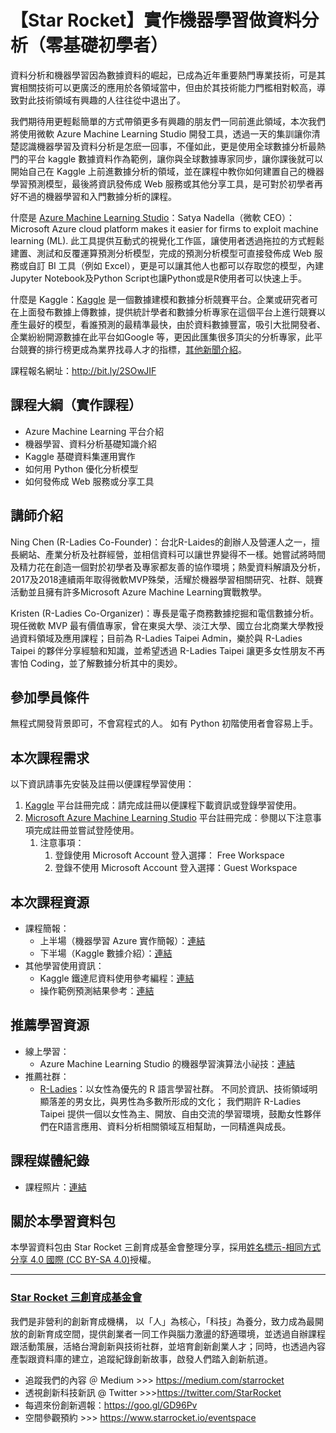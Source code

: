 # 【Star Rocket】實作機器學習做資料分析（零基礎初學者）

資料分析和機器學習因為數據資料的崛起，已成為近年重要熱門專業技術，可是其實相關技術可以更廣泛的應用於各領域當中，但由於其技術能力門檻相對較高，導致對此技術領域有興趣的人往往從中退出了。

我們期待用更輕鬆簡單的方式帶領更多有興趣的朋友們一同前進此領域，本次我們將使用微軟 Azure Machine Learning Studio 開發工具，透過一天的集訓讓你清楚認識機器學習及資料分析是怎麽一回事，不僅如此，更是使用全球數據分析最熱門的平台 kaggle 數據資料作為範例，讓你與全球數據專家同步，讓你課後就可以開始自己在 Kaggle 上前進數據分析的領域，並在課程中教你如何建置自己的機器學習預測模型，最後將資訊發佈成 Web 服務或其他分享工具，是可對於初學者再好不過的機器學習和入門數據分析的課程。

什麼是 [Azure Machine Learning Studio](https://studio.azureml.net/)：Satya Nadella（微軟 CEO）：Microsoft Azure cloud platform makes it easier for firms to exploit machine learning (ML). 此工具提供互動式的視覺化工作區，讓使用者透過拖拉的方式輕鬆建置、測試和反覆運算預測分析模型，完成的預測分析模型可直接發佈成 Web 服務或自訂 BI 工具（例如 Excel），更是可以讓其他人也都可以存取您的模型，內建Jupyter Notebook及Python Script也讓Python或是R使用者可以快速上手。

什麼是 Kaggle：[Kaggle](https://www.kaggle.com/) 是一個數據建模和數據分析競賽平台。企業或研究者可在上面發布數據上傳數據，提供統計學者和數據分析專家在這個平台上進行競賽以產生最好的模型，看誰預測的最精準最快，由於資料數據豐富，吸引大批開發者、企業紛紛開源數據在此平台如Google 等，更因此匯集很多頂尖的分析專家，此平台競賽的排行榜更成為業界找尋人才的指標，[其他新聞介紹](https://technews.tw/2017/03/10/kaggle-joins-google-cloud/)。

課程報名網址：http://bit.ly/2SOwJIF

## 課程大綱（實作課程）
* Azure Machine Learning 平台介紹
* 機器學習、資料分析基礎知識介紹
* Kaggle 基礎資料集運用實作
* 如何用 Python 優化分析模型
* 如何發佈成 Web 服務或分享工具

## 講師介紹
Ning Chen (R-Ladies Co-Founder)：台北R-Laides的創辦人及營運人之一，擅長網站、產業分析及社群經營，並相信資料可以讓世界變得不一樣。她嘗試將時間及精力花在創造一個對於初學者及專家都友善的協作環境；熱愛資料解讀及分析，2017及2018連續兩年取得微軟MVP殊榮，活耀於機器學習相關研究、社群、競賽活動並且擁有許多Microsoft Azure Machine Learning實戰教學。

Kristen (R-Ladies Co-Organizer)：專長是電子商務數據挖掘和電信數據分析。現任微軟 MVP 最有價值專家，曾在東吳大學、淡江大學、國立台北商業大學教授過資料領域及應用課程；目前為 R-Ladies Taipei Admin，樂於與 R-Ladies Taipei 的夥伴分享經驗和知識，並希望透過 R-Ladies Taipei 讓更多女性朋友不再害怕 Coding，並了解數據分析其中的奧妙。


## 參加學員條件
無程式開發背景即可，不會寫程式的人。
如有 Python 初階使用者會容易上手。


## 本次課程需求
以下資訊請事先安裝及註冊以便課程學習使用：

1. [Kaggle](https://www.kaggle.com) 平台註冊完成：請完成註冊以便課程下載資訊或登錄學習使用。
2. [Microsoft Azure Machine Learning Studio](https://studio.azureml.net/) 平台註冊完成：參閱以下注意事項完成註冊並嘗試登陸使用。
    1. 注意事項：
        1. 登錄使用 Microsoft Account 登入選擇： Free Workspace
        2. 登錄不使用  Microsoft Account  登入選擇：Guest Workspace

## 本次課程資源
* 課程簡報：
    * 上半場（機器學習 Azure 實作簡報）：[連結](https://drive.google.com/file/d/1lsNtT30c8nQnhnT_bAld6y1RKI1jz9eh/view?usp=sharing)
    * 下半場（Kaggle 數據介紹）：[連結](https://drive.google.com/file/d/1lw8-Ndv_wU13kXYRNXTUGXygqB_d_X0Z/view?usp=sharing)
* 其他學習使用資訊：
    * Kaggle 鐵達尼資料使用參考編程：[連結](https://github.com/kristenchan/Sharing/blob/master/Kaggle_Titanic/Titanic_FeatureEngineering.py)
    * 操作範例預測結果參考：[連結](https://gallery.azure.ai/Experiment/Titanic-01-3inputs-Predictive-Exp)


## 推薦學習資源
* 線上學習：
    * Azure Machine Learning Studio 的機器學習演算法小祕技：[連結](https://docs.microsoft.com/zh-tw/azure/machine-learning/studio/algorithm-cheat-sheet)
* 推薦社群：
    * [R-Ladies](https://rladiestaipei.github.io/R-Ladies-Taipei/)：以女性為優先的 R 語言學習社群。 不同於資訊、技術領域明顯落差的男女比，與男性為多數所形成的文化； 我們期許 R-Ladies Taipei 提供一個以女性為主、開放、自由交流的學習環境，鼓勵女性夥伴們在R語言應用、資料分析相關領域互相幫助，一同精進與成長。


## 課程媒體紀錄
* 課程照片：[連結](https://drive.google.com/drive/folders/1eERGt5URzCHdyGR67NLHw_AhR5OGJf6V?usp=sharing)

## 關於本學習資料包
本學習資料包由 Star Rocket 三創育成基金會整理分享，採用[姓名標示-相同方式分享 4.0 國際 (CC BY-SA 4.0)](https://creativecommons.org/licenses/by-sa/4.0/deed.zh_TW)授權。

---
### [Star Rocket 三創育成基金會](https://www.starrocket.io/)
我們是非營利的創新育成機構， 以「人」為核心，「科技」為養分，致力成為最開放的創新育成空間，提供創業者一同工作與腦力激盪的舒適環境，並透過自辦課程跟活動策展，活絡台灣創新與技術社群，並培育創新創業人才；同時，也透過內容產製跟資料庫的建立，追蹤紀錄創新故事，啟發人們踏入創新航道。
* 追蹤我們的內容 ＠ Medium >>> https://medium.com/starrocket
* 透視創新科技新訊 @ Twitter >>>https://twitter.com/StarRocket
* 每週來份創新週報：https://goo.gl/GD96Pv
* 空間參觀預約 >>> https://www.starrocket.io/eventspace
